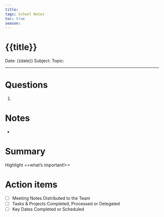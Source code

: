 ```yaml
---
title: 
tags: School Notes
toc: true
season: 
---
```

# {{title}}

Date: {{date}}
Subject: 
Topic: 

---

# Questions
1. 

# Notes
- 

# Summary
Highlight ==what’s important!==

# Action items
- [ ] Meeting Notes Distributed to the Team
- [ ] Tasks & Projects Completed, Processed or Delegated
- [ ] Key Dates Completed or Scheduled